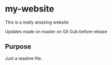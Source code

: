 # my-website

This is a really amazing website

Updates made on master on Git Gub before rebase

## Purpose

Just a readme file.
